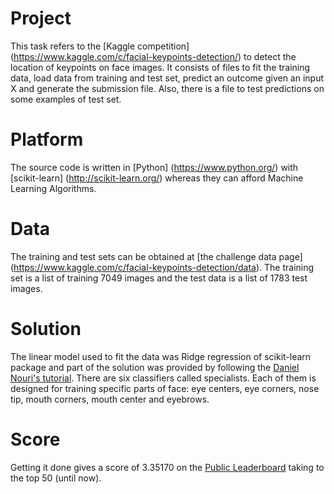 # Project

This task refers to the [Kaggle competition] (https://www.kaggle.com/c/facial-keypoints-detection/) to detect the location of keypoints on face images. It consists of files to fit the training data, load data from training and test set, predict an outcome given an input X and generate the submission file. Also, there is a file to test predictions on some examples of test set.

# Platform

The source code is written in [Python] (https://www.python.org/) with [scikit-learn] (http://scikit-learn.org/) whereas they can afford Machine Learning Algorithms.

# Data
The training and test sets can be obtained at [the challenge data page] (https://www.kaggle.com/c/facial-keypoints-detection/data). The training set is a list of training 7049 images and the test data is a list of 1783 test images.

# Solution

The linear model used to fit the data was Ridge regression of scikit-learn package and part of the solution was provided by following the [Daniel Nouri's tutorial](http://danielnouri.org/notes/2014/12/17/using-convolutional-neural-nets-to-detect-facial-keypoints-tutorial/). There are six classifiers called specialists. Each of them is designed for training specific parts of face: eye centers, eye corners, nose tip, mouth corners, mouth center and eyebrows.

# Score

Getting it done gives a score of 3.35170 on the [Public Leaderboard](https://www.kaggle.com/c/facial-keypoints-detection/leaderboard) taking to the top 50 (until now).
